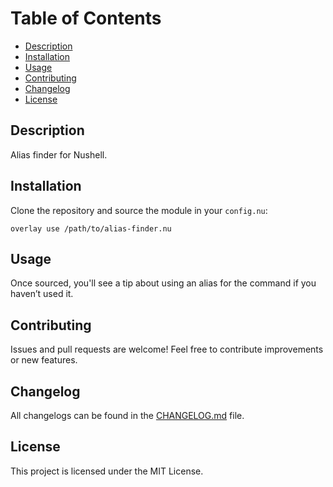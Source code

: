 # Table of Contents

- [Description](#description)
- [Installation](#installation)
- [Usage](#usage)
- [Contributing](#contributing)
- [Changelog](#changelog)
- [License](#license)

## Description

Alias finder for Nushell.

## Installation

Clone the repository and source the module in your `config.nu`:

```nu
overlay use /path/to/alias-finder.nu
```

## Usage

Once sourced, you'll see a tip about
 using an alias for the command if you haven’t used it.

## Contributing

Issues and pull requests are welcome!
Feel free to contribute improvements or new features.

## Changelog

All changelogs can be found in the [CHANGELOG.md](./CHANGELOG.md) file.

## License

This project is licensed under the MIT License.
